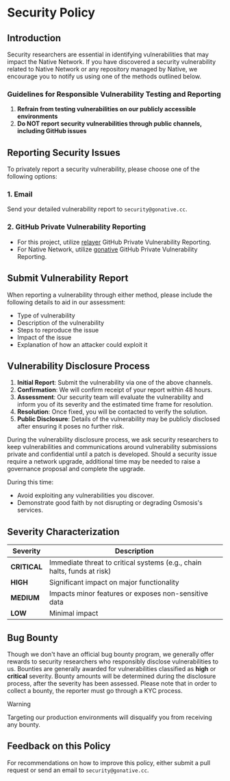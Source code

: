 # Security Policy

## Introduction

Security researchers are essential in identifying vulnerabilities that may impact the Native Network. If you have discovered a security vulnerability related to Native Network or any repository managed by Native, we encourage you to notify us using one of the methods outlined below.

### Guidelines for Responsible Vulnerability Testing and Reporting

1. **Refrain from testing vulnerabilities on our publicly accessible environments**
2. **Do NOT report security vulnerabilities through public channels, including GitHub issues**

## Reporting Security Issues

To privately report a security vulnerability, please choose one of the following options:

### 1. Email

Send your detailed vulnerability report to `security@gonative.cc`.

### 2. GitHub Private Vulnerability Reporting

- For this project, utilize [relayer](https://github.com/gonative-cc/relayer/security/advisories/new) GitHub Private Vulnerability Reporting.
- For Native Network, utilize [gonative](https://github.com/gonative-cc/gonative/security/advisories/new) GitHub Private Vulnerability Reporting.

## Submit Vulnerability Report

When reporting a vulnerability through either method, please include the following details to aid in our assessment:

- Type of vulnerability
- Description of the vulnerability
- Steps to reproduce the issue
- Impact of the issue
- Explanation of how an attacker could exploit it

## Vulnerability Disclosure Process

1. **Initial Report**: Submit the vulnerability via one of the above channels.
2. **Confirmation**: We will confirm receipt of your report within 48 hours.
3. **Assessment**: Our security team will evaluate the vulnerability and inform you of its severity and the estimated time frame for resolution.
4. **Resolution**: Once fixed, you will be contacted to verify the solution.
5. **Public Disclosure**: Details of the vulnerability may be publicly disclosed after ensuring it poses no further risk.

During the vulnerability disclosure process, we ask security researchers to keep vulnerabilities and communications around vulnerability submissions private and confidential until a patch is developed. Should a security issue require a network upgrade, additional time may be needed to raise a governance proposal and complete the upgrade.

During this time:

- Avoid exploiting any vulnerabilities you discover.
- Demonstrate good faith by not disrupting or degrading Osmosis's services.

## Severity Characterization

| Severity     | Description                                                             |
|--------------|-------------------------------------------------------------------------|
| **CRITICAL** | Immediate threat to critical systems (e.g., chain halts, funds at risk) |
| **HIGH**     | Significant impact on major functionality                               |
| **MEDIUM**   | Impacts minor features or exposes non-sensitive data                    |
| **LOW**      | Minimal impact                                                          |

## Bug Bounty

Though we don't have an official bug bounty program, we generally offer rewards to security researchers who responsibly disclose vulnerabilities to us. Bounties are generally awarded for vulnerabilities classified as **high** or **critical** severity. Bounty amounts will be determined during the disclosure process, after the severity has been assessed. Please note that in order to collect a bounty, the reporter must go through a KYC process.

> [!WARNING]
> Targeting our production environments will disqualify you from receiving any bounty.

## Feedback on this Policy

For recommendations on how to improve this policy, either submit a pull request or send an email to `security@gonative.cc`.

